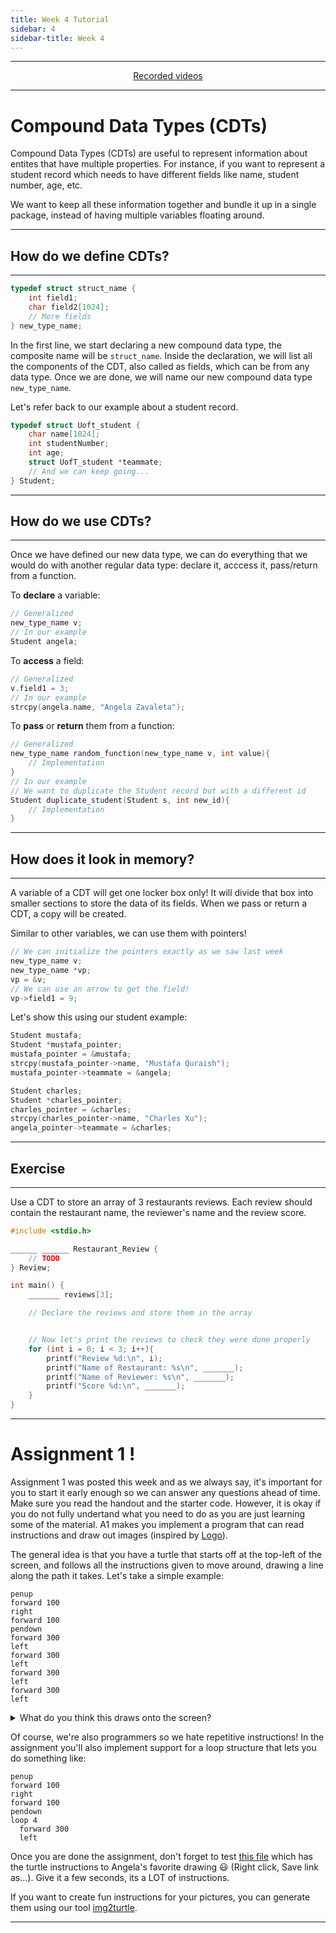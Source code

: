 ```yaml
---
title: Week 4 Tutorial
sidebar: 4
sidebar-title: Week 4
---
```



---


<p align="center"> <a href="https://www.youtube.com/playlist?list=PLlTc---1rMDXdCiTq-5gmNbjEMgNTCXrO"> Recorded videos </a> </p>

---

# Compound Data Types (CDTs)

Compound Data Types (CDTs) are useful to represent information about entites that have multiple properties. For instance, if you want to represent a student record which needs to have different fields like name, student number, age, etc.

We want to keep all these information together and bundle it up in a single package, instead of having multiple variables floating around.

---

## How do we define CDTs?

---

```c
typedef struct struct_name {
    int field1;
    char field2[1024];
    // More fields
} new_type_name;
```

In the first line, we start declaring a new compound data type, the composite name will be ```struct_name```. Inside the declaration, we will list all the components of the CDT, also called as fields, which can be from any data type. Once we are done, we will name our new compound data type ```new_type_name```.

Let's refer back to our example about a student record.

```c
typedef struct Uoft_student {
    char name[1024];
    int studentNumber;
    int age;
    struct UofT_student *teammate;
    // And we can keep going...
} Student;
```
---

## How do we use CDTs?

---

Once we have defined our new data type, we can do everything that we would do with another regular data type: declare it, acccess it, pass/return from a function.

To **declare** a variable:

```c
// Generalized
new_type_name v;
// In our example
Student angela;
```

To **access** a field:

```c
// Generalized
v.field1 = 3;
// In our example
strcpy(angela.name, "Angela Zavaleta");
```

To **pass** or **return** them from a function:

```c
// Generalized
new_type_name random_function(new_type_name v, int value){
    // Implementation
}
// In our example
// We want to duplicate the Student record but with a different id
Student duplicate_student(Student s, int new_id){
    // Implementation
}
```

---

## How does it look in memory?

---

A variable of a CDT will get one locker box only! It will divide that box into smaller sections to store the data of its fields. When we pass or return a CDT, a copy will be created.

Similar to other variables, we can use them with pointers!

```c
// We can initialize the pointers exactly as we saw last week
new_type_name v;
new_type_name *vp;
vp = &v;
// We can use an arrow to get the field!
vp->field1 = 9;
```

Let's show this using our student example:

```c
Student mustafa;
Student *mustafa_pointer;
mustafa_pointer = &mustafa;
strcpy(mustafa_pointer->name, "Mustafa Quraish");
mustafa_pointer->teammate = &angela;

Student charles;
Student *charles_pointer;
charles_pointer = &charles;
strcpy(charles_pointer->name, "Charles Xu");
angela_pointer->teammate = &charles;
```

---

## Exercise

---

Use a CDT to store an array of 3 restaurants reviews. Each review should contain the restaurant name, the reviewer's name and the review score.

```c
#include <stdio.h>

______ ______ Restaurant_Review {
    // TODO
} Review;

int main() {
    _______ reviews[3];

    // Declare the reviews and store them in the array


    // Now let's print the reviews to check they were done properly
    for (int i = 0; i < 3; i++){
        printf("Review %d:\n", i);
        printf("Name of Restaurant: %s\n", _______);
        printf("Name of Reviewer: %s\n", _______);
        printf("Score %d:\n", _______);
    }
}
```
------

# Assignment 1 !

Assignment 1 was posted this week and as we always say, it's important for you to start it early enough so we can answer any questions ahead of time. Make sure you read the handout and the starter code. However, it is okay if you do not fully undertand what you need to do as you are just learning some of the material. A1 makes you implement a program that can read instructions and draw out images (inspired by [Logo](https://en.wikipedia.org/wiki/Logo_(programming_language))). 

The general idea is that you have a turtle that starts off at the top-left of the screen, and follows all the instructions given to move around, drawing a line along the path it takes. Let's take a simple example:

```
penup
forward 100
right
forward 100
pendown
forward 300
left
forward 300
left
forward 300
left
forward 300
left

```
<details> 
  <summary>What do you think this draws onto the screen? </summary>
   - A square 300 x 300 where the top left corner is located at 100, 100.
</details>


Of course, we're also programmers so we hate repetitive instructions! In the assignment you'll also implement support for a loop structure that lets you do something like:

```
penup
forward 100
right
forward 100
pendown
loop 4
  forward 300
  left
```

Once you are done the assignment, don't forget to test <a href="https://github.com/CSCA48/w21tutorials/raw/master/W5/angelas-surprise.txt" download>this file</a> which has the turtle instructions to Angela's favorite drawing 😃 (Right click, Save link as...). Give it a few seconds, its a LOT of instructions.

If you want to create fun instructions for your pictures, you can generate them using our tool <a href="https://csca48.github.io/s21tutorials/img2turtle/">img2turtle</a>.

---
